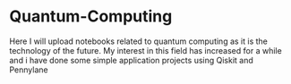 # Quantum-Computing

Here I will upload notebooks related to quantum computing as it is the technology of the future.
My interest in this field has increased for a while and i have done some simple application projects using Qiskit and Pennylane
